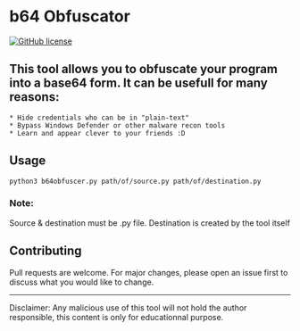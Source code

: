 
# b64 Obfuscator
<a href="https://github.com/can-er/b64obfuscator/blob/main/LICENSE"><img alt="GitHub license" src="https://img.shields.io/github/license/can-er/b64obfuscator?color=yellow&label=License&logo=Github"></a>
## This tool allows you to obfuscate your program into a base64 form. It can be usefull for many reasons:

    * Hide credentials who can be in "plain-text"
    * Bypass Windows Defender or other malware recon tools
    * Learn and appear clever to your friends :D

## Usage

```
python3 b64obfuscer.py path/of/source.py path/of/destination.py
```

### Note:
Source & destination must be .py file. Destination is created by the tool itself

## Contributing
Pull requests are welcome. For major changes, please open an issue first to discuss what you would like to change.

----------------------------------------------------------------

Disclaimer: Any malicious use of this tool will not hold the author responsible, this content is only for educationnal purpose.
